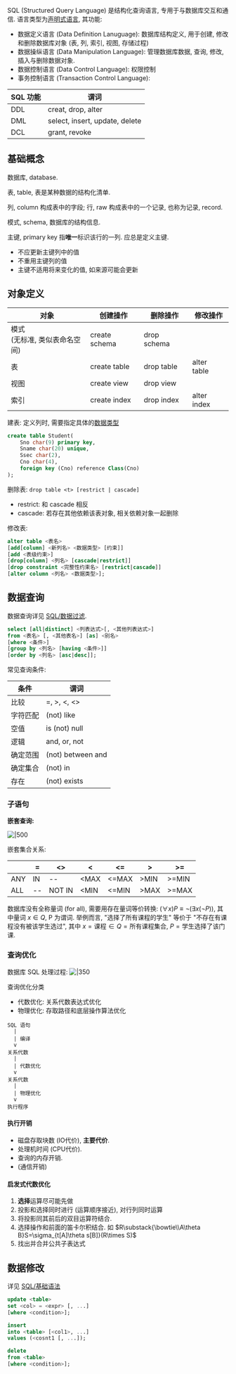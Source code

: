 SQL (Structured Query Language) 是结构化查询语言, 专用于与数据库交互和通信. 语言类型为[声明式语言](../../../../Language/编程范式.md), 其功能:
- 数据定义语言 (Data Definition Lanuguage): 数据库结构定义, 用于创建, 修改和删除数据库对象 (表, 列, 索引, 视图, 存储过程)
- 数据操纵语言 (Data Manipulation Language): 管理数据库数据, 查询, 修改, 插入与删除数据对象.
- 数据控制语言 (Data Control Language): 权限控制
- 事务控制语言 (Transaction Control Language): 

| SQL 功能 | 谓词                           |
| -------- | ------------------------------ |
| DDL      | creat, drop, alter             |
| DML      | select, insert, update, delete |
| DCL      | grant, revoke                               |

## 基础概念

数据库, database.

表, table, 表是某种数据的结构化清单. 

列, column 构成表中的字段; 行, raw 构成表中的一个记录, 也称为记录, record.

模式, schema, 数据库的结构信息.

主键, primary key 指**唯一**标识该行的一列. 应总是定义主键.  
- 不应更新主键列中的值
- 不重用主键列的值
- 主键不适用将来变化的值, 如来源可能会更新

## 对象定义

| 对象                    | 创建操作      | 删除操作    | 修改操作    |
| ----------------------- | ------------- | ----------- | ----------- |
| 模式 <br> (无标准, 类似表命名空间) | create schema | drop schema |             |
| 表                      | create table  | drop table  | alter table |
| 视图                    | create view   | drop view   |             |
| 索引                    | create index  | drop index  | alter index            |

建表: 定义列时, 需要指定具体的[数据类型](数据类型.md)

```sql
create table Student(
	Sno char(9) primary key,
	Sname char(20) unique,
	Ssec char(2),
	Cno char(4),
	foreign key (Cno) reference Class(Cno)
);
```

删除表: `drop table <t> [restrict | cascade]`
- restrict: 和 cascade 相反
- cascade: 若存在其他依赖该表对象, 相关依赖对象一起删除

修改表:
```sql
alter table <表名>
[add[column] <新列名> <数据类型> [约束]]
[add <表级约束>]
[drop[column] <列名> [cascade|restrict]]
[drop constraint <完整性约束名> [restrict|cascade]]
[alter column <列名> <数据类型>];
```

## 数据查询

数据查询详见 [SQL/数据过滤](数据过滤.md).

```sql
select [all|distinct] <列表达式>[, <其他列表达式>]
from <表名> [, <其他表名>] [as] <别名>
[where <条件>]
[group by <列名> [having <条件>]]
[order by <列名> [asc|desc]];
```

常见查询条件:

| 条件     | 谓词              |
| -------- | ----------------- |
| 比较     | =, >, <, <>       |
| 字符匹配 | (not) like        |
| 空值     | is (not) null     |
| 逻辑     | and, or, not      |
| 确定范围 | (not) between and |
| 确定集合 | (not) in          |
| 存在     | (not) exists             | 

### 子语句

**嵌套查询:**

![|500](../../../../attach/Pasted%20image%2020240105121556.png)

嵌套集合关系:

|     | =   | <>     | <    | <=    | >    | >=    |
| --- | --- | ------ | ---- | ----- | ---- | ----- |
| ANY | IN  | --     | <MAX | <=MAX | >MIN | >=MIN |
| ALL | --  | NOT IN | <MIN | <=MIN | >MAX | >=MAX      |

数据库没有全称量词 (for all), 需要用存在量词等价转换: $(\forall x) P\equiv \neg (\exists x(\neg P))$, 其中量词 $x\in Q$, P 为谓词. 举例而言, "选择了所有课程的学生" 等价于 "不存在有课程没有被该学生选过", 其中 $x=\text{课程}\in Q=\text{所有课程集合}$, $P=\text{学生选择了该门课}$.

### 查询优化

数据库 SQL 处理过程: 
![|350](../../../../attach/Pasted%20image%2020240104222337.png)

查询优化分类
- 代数优化: 关系代数表达式优化
- 物理优化: 存取路径和底层操作算法优化

```
SQL 语句
  |
  | 编译
  v
关系代数
  |
  | 代数优化
  v
关系代数
  |
  | 物理优化
  v
执行程序
```

#### 执行开销

- 磁盘存取块数 (IO代价), **主要代价**.
- 处理机时间 (CPU代价).
- 查询的内存开销.
- (通信开销)

#### 启发式代数优化

1. **选择**运算尽可能先做
2. 投影和选择同时进行 (运算顺序接近), 对行列同时运算
3. 将投影同其前后的双目运算符结合. 
4. 选择操作和前面的笛卡尔积结合. 如 $R\substack{\bowtie\\A\theta B}S=\sigma_{t[A]\theta s[B]}(R\times S)$
5. 找出并合并公共子表达式

## 数据修改

详见 [SQL/基础语法](基础语法.md)

```sql
update <table>
set <col> = <expr> [, ...]
[where <condition>];

insert
into <table> [<col1>, ...]
values (<cosnt1 [, ...]);

delete
from <table>
[where <condition>];
```